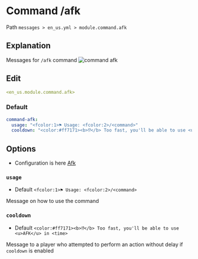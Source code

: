 # Command /afk
Path `messages > en_us.yml > module.command.afk`

## Explanation
Messages for `/afk` command
![command afk](/afkglobalmessage.png)

## Edit
```yaml
<en_us.module.command.afk>
```

### Default
```yaml
command-afk:
  usage: "<fcolor:1>⚑ Usage: <fcolor:2>/<command>"
  cooldown: "<color:#ff7171><b>⁉</b> Too fast, you'll be able to use <u>AFK</u> in <time>"
```

## Options

- Configuration is here [Afk](/en/config/module/command/command-afk/)

### `usage`
- Default `<fcolor:1>⚑ Usage: <fcolor:2>/<command>`

Message on how to use the command

### `cooldown`
- Default `<color:#ff7171><b>⁉</b> Too fast, you'll be able to use <u>AFK</u> in <time>`

Message to a player who attempted to perform an action without delay if `cooldown` is enabled

